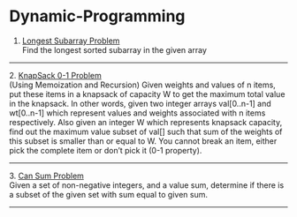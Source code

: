 # Dynamic-Programming
1) <a href="https://github.com/tanaykulkarni27/Dynamic-Programming/blob/main/longest%20subarray.py">Longest Subarray Problem</a><br>
Find the longest sorted subarray in the given array
<hr>
2. <a href="https://github.com/tanaykulkarni27/Dynamic-Programming/blob/main/knap.py">  KnapSack 0-1 Problem</a><br> (Using Memoization and Recursion)
Given weights and values of n items, put these items in a knapsack of capacity W to get the maximum total value in the knapsack. In other words, given two integer arrays val[0..n-1] and wt[0..n-1] which represent values and weights associated with n items respectively. Also given an integer W which represents knapsack capacity, find out the maximum value subset of val[] such that sum of the weights of this subset is smaller than or equal to W. You cannot break an item, either pick the complete item or don’t pick it (0-1 property).
<hr>
3. <a href="https://github.com/tanaykulkarni27/Dynamic-Programming/blob/main/knap.py"> Can Sum Problem</a><br>
Given a set of non-negative integers, and a value sum, determine if there is a subset of the given set with sum equal to given sum. 
<hr>
